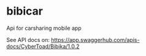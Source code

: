 # bibicar
Api for carsharing mobile app

See API docs on: https://app.swaggerhub.com/apis-docs/CyberToad/Bibika/1.0.2

